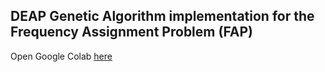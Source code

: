 ## DEAP Genetic Algorithm implementation for the Frequency Assignment Problem (FAP)

Open Google Colab [here](https://colab.research.google.com/drive/1heZLzof0J0w5HGRExzcIjatlI9F8OoIC)
